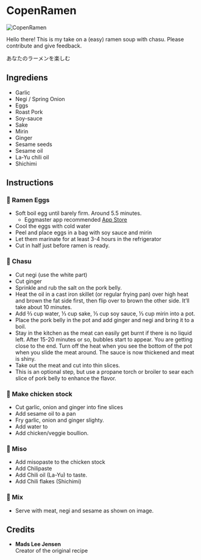 # CopenRamen

![CopenRamen](https://scontent-arn2-1.cdninstagram.com/vp/f397753164ecaa18765034b838b5aca6/5B2114FF/t51.2885-15/s640x640/sh0.08/e35/16122655_1631125990522353_6644828475842625536_n.jpg)

Hello there! This is my take on a (easy) ramen soup with chasu. Please contribute and give feedback.

あなたのラーメンを楽しむ


## Ingrediens

* Garlic
* Negi / Spring Onion
* Eggs
* Roast Pork
* Soy-sauce
* Sake
* Mirin
* Ginger
* Sesame seeds
* Sesame oil 
* La-Yu chili oil
* Shichimi

## Instructions

### 🥚 Ramen Eggs

* Soft boil egg until barely firm. Around 5.5 minutes.
	- Eggmaster app recommended [App Store](https://itunes.apple.com/us/app/eggmaster-a-sophisticated-egg-timer/id750958213?mt=8)
* Cool the eggs with cold water
* Peel and place eggs in a bag with soy sauce and mirin 
* Let them marinate for at least 3-4 hours in the refrigerator
* Cut in half just before ramen is ready.

### 🥩 Chasu

* Cut negi (use the white part)
* Cut ginger
* Sprinkle and rub the salt on the pork belly.
* Heat the oil in a cast iron skillet (or regular frying pan) over high heat and brown the fat side first, then flip over to brown the other side. It’ll take about 10 minutes.
* Add ⅔ cup water, ⅓ cup sake, ⅓ cup soy sauce, ⅓ cup mirin into a pot.
* Place the pork belly in the pot and add ginger and negi and bring it to a boil.
* Stay in the kitchen as the meat can easily get burnt if there is no liquid left. After 15-20 minutes or so, bubbles start to appear. You are getting close to the end. Turn off the heat when you see the bottom of the pot when you slide the meat around. The sauce is now thickened and meat is shiny.
* Take out the meat and cut into thin slices.
* This is an optional step, but use a propane torch or broiler to sear each slice of pork belly to enhance the flavor.

### 🐓 Make chicken stock
* Cut garlic, onion and ginger into fine slices
* Add sesame oil to a pan
* Fry garlic, onion and ginger slighty.
* Add water to 
* Add chicken/veggie boullion.

### 🥘 Miso

* Add misopaste to the chicken stock
* Add Chilipaste
* Add Chili oil (La-Yu) to taste.
* Add Chili flakes (Shichimi)

### 🥄 Mix

* Serve with meat, negi and sesame as shown on image.

## Credits

* <b>Mads Lee Jensen</b> 
<br />Creator of the original recipe
